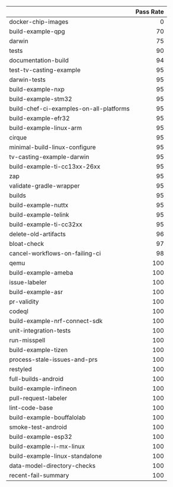 |                                         |   Pass Rate |
|:----------------------------------------|------------:|
| docker-chip-images                      |           0 |
| build-example-qpg                       |          70 |
| darwin                                  |          75 |
| tests                                   |          90 |
| documentation-build                     |          94 |
| test-tv-casting-example                 |          95 |
| darwin-tests                            |          95 |
| build-example-nxp                       |          95 |
| build-example-stm32                     |          95 |
| build-chef-ci-examples-on-all-platforms |          95 |
| build-example-efr32                     |          95 |
| build-example-linux-arm                 |          95 |
| cirque                                  |          95 |
| minimal-build-linux-configure           |          95 |
| tv-casting-example-darwin               |          95 |
| build-example-ti-cc13xx-26xx            |          95 |
| zap                                     |          95 |
| validate-gradle-wrapper                 |          95 |
| builds                                  |          95 |
| build-example-nuttx                     |          95 |
| build-example-telink                    |          95 |
| build-example-ti-cc32xx                 |          95 |
| delete-old-artifacts                    |          96 |
| bloat-check                             |          97 |
| cancel-workflows-on-failing-ci          |          98 |
| qemu                                    |         100 |
| build-example-ameba                     |         100 |
| issue-labeler                           |         100 |
| build-example-asr                       |         100 |
| pr-validity                             |         100 |
| codeql                                  |         100 |
| build-example-nrf-connect-sdk           |         100 |
| unit-integration-tests                  |         100 |
| run-misspell                            |         100 |
| build-example-tizen                     |         100 |
| process-stale-issues-and-prs            |         100 |
| restyled                                |         100 |
| full-builds-android                     |         100 |
| build-example-infineon                  |         100 |
| pull-request-labeler                    |         100 |
| lint-code-base                          |         100 |
| build-example-bouffalolab               |         100 |
| smoke-test-android                      |         100 |
| build-example-esp32                     |         100 |
| build-example-i-mx-linux                |         100 |
| build-example-linux-standalone          |         100 |
| data-model-directory-checks             |         100 |
| recent-fail-summary                     |         100 |